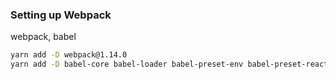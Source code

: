 ### Setting up Webpack

webpack, babel

```bash
yarn add -D webpack@1.14.0
yarn add -D babel-core babel-loader babel-preset-env babel-preset-react babel-preset-stage-0

```
